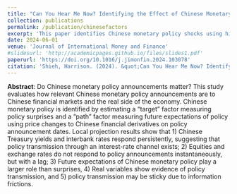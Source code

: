```yaml
---
title: "Can You Hear Me Now? Identifying the Effect of Chinese Monetary Policy Announcements"
collection: publications
permalink: /publication/chinesefactors
excerpt: 'This paper identifies Chinese monetary policy shocks using high-frequency methods and then evaluates the effects of these shocks on Chinese financial markets. Expectations about future policy play a larger role in the transmission of Chinese monetary policy shocks when compared with surprises to the current policy stance.'
date: 2024-06-01
venue: 'Journal of International Money and Finance'
#slidesurl: 'http://academicpages.github.io/files/slides1.pdf'
paperurl: 'https://doi.org/10.1016/j.jimonfin.2024.103078'
citation: 'Shieh, Harrison. (2024). &quot;Can You Hear Me Now? Identifying the Effect of Chinese Monetary Policy Announcements.&quot; <i>Journal of International Money and Finance</i>. Vol. 144.'
---
```


**Abstract**: Do Chinese monetary policy announcements matter? This study evaluates how relevant Chinese monetary policy announcements are to Chinese financial markets and the real side of the economy. Chinese monetary policy is identified by estimating a “target” factor measuring policy surprises and a “path” factor measuring future expectations of policy using price changes to Chinese financial derivatives on policy announcement dates. Local projection results show that 1) Chinese Treasury yields and interbank rates respond persistently, suggesting that policy transmission through an interest-rate channel exists; 2) Equities and exchange rates do not respond to policy announcements instantaneously, but with a lag; 3) Future expectations of Chinese monetary policy play a larger role than surprises, 4) Real variables show evidence of policy transmission, and 5) policy transmission may be sticky due to information frictions.
